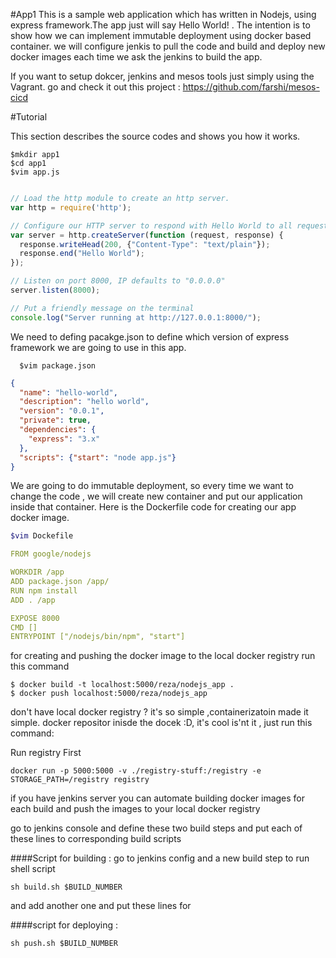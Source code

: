 #App1
This is a sample web application which has written in Nodejs, using express framework.The app  just will say Hello World! . The intention is to show how we can implement immutable deployment using docker based container. we will configure jenkis to pull the code and build and deploy new docker images each time we ask the jenkins to build the app.

If you want to setup dokcer, jenkins and mesos tools just simply using the Vagrant. go and check it out this project : https://github.com/farshi/mesos-cicd



#Tutorial

This section describes the source codes and shows you how it works.
```shell
$mkdir app1
$cd app1
$vim app.js
```


```javascript

// Load the http module to create an http server.
var http = require('http');

// Configure our HTTP server to respond with Hello World to all requests.
var server = http.createServer(function (request, response) {
  response.writeHead(200, {"Content-Type": "text/plain"});
  response.end("Hello World");
});

// Listen on port 8000, IP defaults to "0.0.0.0"
server.listen(8000);

// Put a friendly message on the terminal
console.log("Server running at http://127.0.0.1:8000/");
```


We need to defing pacakge.json to define which version of express framework we are going to use in this app.
```shell
  $vim package.json
```


```json
{
  "name": "hello-world",
  "description": "hello world",
  "version": "0.0.1",
  "private": true,
  "dependencies": {
    "express": "3.x"
  },
  "scripts": {"start": "node app.js"}
}

```

We are going to do immutable deployment, so every time we want to change the code , we will create new container and put our application inside that container. Here is the Dockerfile code for creating our app docker image.
```bash
$vim Dockefile
```
```yaml
FROM google/nodejs

WORKDIR /app
ADD package.json /app/
RUN npm install
ADD . /app

EXPOSE 8000
CMD []
ENTRYPOINT ["/nodejs/bin/npm", "start"]
```
for creating and pushing the docker image to the local docker registry run this command

```shell
$ docker build -t localhost:5000/reza/nodejs_app .
$ docker push localhost:5000/reza/nodejs_app
```
don't have local docker registry ? it's so simple ,containerizatoin made it simple. docker repositor inisde the docek :D, it's cool is'nt it , just run this command:

Run registry First

```shell
docker run -p 5000:5000 -v ./registry-stuff:/registry -e STORAGE_PATH=/registry registry
```

if you have jenkins server you can automate building docker images for each build and push the images to your local docker registry

go to jenkins console and define these two build steps and put each of these lines to corresponding build scripts

####Script for building  :
go to jenkins config and a new build step to run shell script

```shell
sh build.sh $BUILD_NUMBER
```
and add another one and put these lines for

####script for deploying :
```shell
sh push.sh $BUILD_NUMBER
```
